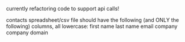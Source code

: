 currently refactoring code to support api calls!


contacts spreadsheet/csv file should have the following (and ONLY the following) columns, all lowercase:
first name
last name
email
company
company domain